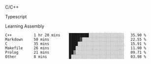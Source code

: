 <p>C/C++</p>
<p> Typescript</p>
<p>Learning Assembly</p>

<!--START_SECTION:waka-->

```text
C++          1 hr 20 mins    █████████░░░░░░░░░░░░░░░░   35.90 %
Markdown     50 mins         █████▓░░░░░░░░░░░░░░░░░░░   22.55 %
C            35 mins         ████░░░░░░░░░░░░░░░░░░░░░   15.91 %
Makefile     26 mins         ███░░░░░░░░░░░░░░░░░░░░░░   11.90 %
Prolog       21 mins         ██▒░░░░░░░░░░░░░░░░░░░░░░   09.71 %
Other        8 mins          █░░░░░░░░░░░░░░░░░░░░░░░░   03.98 %
```

<!--END_SECTION:waka-->

